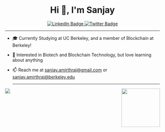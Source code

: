 
<h1 align="center">Hi 👋, I'm Sanjay</h1>

<!--
**sanjayamirthraj/sanjayamirthraj** is a ✨ _special_ ✨ repository because its `README.md` (this file) appears on your GitHub profile.

Here are some ideas to get you started:

- 🔭 I’m currently working on ...
- 🌱 I’m currently learning ...
- 👯 I’m looking to collaborate on ...
- 🤔 I’m looking for help with ...
- 💬 Ask me about ...
- 📫 How to reach me: ...
- 😄 Pronouns: ...
- ⚡ Fun fact: ...
-->
<div id="badges" align="center">
  <a href="https://www.linkedin.com/in/sanjay-amirthraj/">
    <img src="https://img.shields.io/badge/LinkedIn-blue?style=for-the-badge&logo=linkedin&logoColor=white" alt="LinkedIn Badge"/>
  </a>
  <a href="https://x.com/sanjayamirthraj">
    <img src="https://img.shields.io/badge/Twitter-blue?style=for-the-badge&logo=twitter&logoColor=white" alt="Twitter Badge"/>
  </a>
</div>

---

- 🎓 Currently Studying at UC Berkeley, and a member of Blockchain at Berkeley!
- 💭 Interested in Biotech and Blockchain Technology, but love learning about anything
- 📫 Reach me at sanjay.amirthraj@gmail.com or sanjay.amirthraj@berkeley.edu

  ---

 <img align="left" src="https://github-readme-stats.vercel.app/api/top-langs/?username=sanjayamirthraj&layout=compact&theme=vision-friendly-dark)"/>
 
 <div align="right">
<img src="https://i.giphy.com/media/v1.Y2lkPTc5MGI3NjExejZ3ejl5dnR4czlxaHRoN3ExeGp1bjg2azI3dXRrOXUzZjE3d2g1MCZlcD12MV9pbnRlcm5hbF9naWZfYnlfaWQmY3Q9Zw/RbtJJPft2P7rcpbBdb/giphy.gif" width="125" height="125"/>
</div>

  




  



